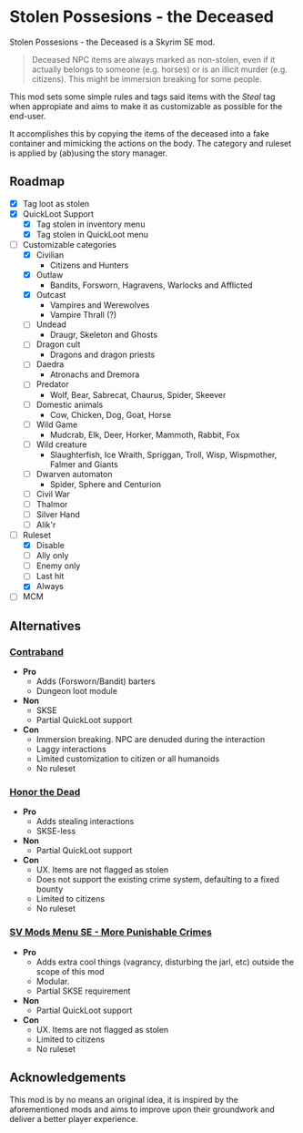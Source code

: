 # Stolen Possesions - the Deceased 
Stolen Possesions - the Deceased is a Skyrim SE mod.

> Deceased NPC items are always marked as non-stolen, even if it actually belongs to someone (e.g. horses) or is an illicit murder (e.g. citizens). This might be immersion breaking for some people.

This mod sets some simple rules and tags said items with the *Steal* tag when appropiate and aims to make it as customizable as possible for the end-user.

It accomplishes this by copying the items of the deceased into a fake container and mimicking the actions on the body. The category and ruleset is applied by (ab)using the story manager.

## Roadmap

- [x] Tag loot as stolen
- [x] QuickLoot Support 
    - [x] Tag stolen in inventory menu
    - [x] Tag stolen in QuickLoot menu
- [ ] Customizable categories
    - [x] Civilian
        * Citizens and Hunters
    - [x] Outlaw
        * Bandits, Forsworn, Hagravens, Warlocks and Afflicted
    - [x] Outcast
        * Vampires and Werewolves
        * Vampire Thrall (?)
    - [ ] Undead
        * Draugr, Skeleton and Ghosts
    - [ ] Dragon cult
        * Dragons and dragon priests
    - [ ] Daedra
        * Atronachs and Dremora
    - [ ] Predator
        * Wolf, Bear, Sabrecat, Chaurus, Spider, Skeever
    - [ ] Domestic animals
        * Cow, Chicken, Dog, Goat, Horse
    - [ ] Wild Game
        * Mudcrab, Elk, Deer, Horker, Mammoth, Rabbit, Fox
    - [ ] Wild creature
        * Slaughterfish, Ice Wraith, Spriggan, Troll, Wisp, Wispmother, Falmer and Giants
    - [ ] Dwarven automaton
        * Spider, Sphere and Centurion
    - [ ] Civil War
    - [ ] Thalmor
    - [ ] Silver Hand
    - [ ] Alik'r
- [ ] Ruleset
    - [x] Disable
    - [ ] Ally only
    - [ ] Enemy only
    - [ ] Last hit
    - [x] Always
- [ ] MCM

## Alternatives

### [Contraband](https://www.nexusmods.com/skyrimspecialedition/mods/26021)

* __Pro__
    * Adds (Forsworn/Bandit) barters
    * Dungeon loot module
* __Non__
    * SKSE
    * Partial QuickLoot support
* __Con__
    * Immersion breaking. NPC are denuded during the interaction
    * Laggy interactions
    * Limited customization to citizen or all humanoids
    * No ruleset

### [Honor the Dead](https://www.nexusmods.com/skyrimspecialedition/mods/76208)

* __Pro__
    * Adds stealing interactions
    * SKSE-less
* __Non__
    * Partial QuickLoot support
* __Con__
    * UX. Items are not flagged as stolen
    * Does not support the existing crime system, defaulting to a fixed bounty
    * Limited to citizens
    * No ruleset

### [SV Mods Menu SE - More Punishable Crimes](https://www.nexusmods.com/skyrimspecialedition/mods/34784)

* __Pro__
    * Adds extra cool things (vagrancy, disturbing the jarl, etc) outside the scope of this mod
    * Modular.
    * Partial SKSE requirement
* __Non__
    * Partial QuickLoot support
* __Con__
    * UX. Items are not flagged as stolen
    * Limited to citizens
    * No ruleset

## Acknowledgements

This mod is by no means an original idea, it is inspired by the aforementioned mods and aims to improve upon their groundwork and deliver a better player experience.